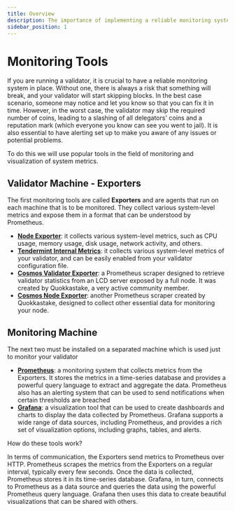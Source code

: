 ```yaml
---
title: Overview
description: The importance of implementing a reliable monitoring system
sidebar_position: 1
---
```


# Monitoring Tools

If you are running a validator, it is crucial to have a reliable monitoring system in place. Without one, there is always a risk that something will break, and your validator will start skipping blocks. In the best case scenario, someone may notice and let you know so that you can fix it in time. However, in the worst case, the validator may skip the required number of coins, leading to a slashing of all delegators' coins and a reputation mark (which everyone you know can see you went to jail). It is also essential to have alerting set up to make you aware of any issues or potential problems.

To do this we will use popular tools in the field of monitoring and visualization of system metrics.

## Validator Machine - Exporters

The first monitoring tools are called **Exporters** and are agents that run on each machine that is to be monitored. They collect various system-level metrics and expose them in a format that can be understood by Prometheus.

- [**Node Exporter**](/docs/sentinelguides/validator/monitoring/exporters/node-exporter): it collects various system-level metrics, such as CPU usage, memory usage, disk usage, network activity, and others.
- [**Tendermint Internal Metrics**](/docs/sentinelguides/validator/monitoring/exporters/tendermint-internal-metrics): it collects various system-level metrics of your validator, and can be easily enabled from your validator configuration file.
- [**Cosmos Validator Exporter**](/docs/sentinelguides/validator/monitoring/exporters/cosmos-validator-exporter): a Prometheus scraper designed to retrieve validator statistics from an LCD server exposed by a full node. It was created by Quokkastake, a very active community member.
- [**Cosmos Node Exporter**](/docs/sentinelguides/validator/monitoring/exporters/cosmos-node-exporter): another Prometheus scraper created by Quokkastake, designed to collect other essential data for monitoring your node.

## Monitoring Machine

The next two must be installed on a separated machine which is used just to monitor your validator

- [**Prometheus**](/docs/sentinelguides/validator/monitoring/prometheus): a monitoring system that collects metrics from the Exporters. It stores the metrics in a time-series database and provides a powerful query language to extract and aggregate the data. Prometheus also has an alerting system that can be used to send notifications when certain thresholds are breached
- [**Grafana**](/docs/sentinelguides/validator/monitoring/grafana): a visualization tool that can be used to create dashboards and charts to display the data collected by Prometheus. Grafana supports a wide range of data sources, including Prometheus, and provides a rich set of visualization options, including graphs, tables, and alerts.

How do these tools work?

In terms of communication, the Exporters send metrics to Prometheus over HTTP. Prometheus scrapes the metrics from the Exporters on a regular interval, typically every few seconds. Once the data is collected, Prometheus stores it in its time-series database. Grafana, in turn, connects to Prometheus as a data source and queries the data using the powerful Prometheus query language. Grafana then uses this data to create beautiful visualizations that can be shared with others.